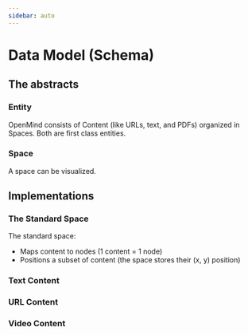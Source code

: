 ```yaml
---
sidebar: auto
---
```


# Data Model (Schema)

## The abstracts

### Entity

OpenMind consists of Content (like URLs, text, and PDFs) organized in Spaces. Both are first class entities.

<SchemaExample v-bind:schema="schema.GenericEntitySchema" v-bind:example="example.GenericEntityExample" />

### Space

A space can be visualized.

<SchemaExample v-bind:schema="schema.GenericSpaceSchema" v-bind:example="example.GenericEntityExample" />

## Implementations

### The Standard Space

The standard space:

* Maps content to nodes (1 content = 1 node)
* Positions a subset of content (the space stores their (x, y) position)

<SchemaExample v-bind:schema="schema.StandardSpaceSchema" v-bind:example="example.StandardSpaceSchema" />

### Text Content

<SchemaExample v-bind:schema="schema.TextSchema" v-bind:example="example.TextSchema" />

### URL Content

<SchemaExample v-bind:schema="schema.URLSchema" v-bind:example="example.URLSchema" />

### Video Content

<SchemaExample v-bind:schema="schema.VideoYouTubeSchema" v-bind:example="example.VideoYouTubeSchema" />

<script>

// Schemas
import GenericEntitySchema from '../../../code-samples/GenericEntity.schema.json';

import GenericSpaceSchema from '../../../code-samples/GenericSpace.schema.json';
import StandardSpaceSchema from '../../../code-samples/StandardSpace.schema.json';

import TextSchema from '../../../code-samples/Text.schema.json';
import URLSchema from '../../../code-samples/URL.schema.json';
import VideoYouTubeSchema from '../../../code-samples/VideoYouTube.schema.json';

// Examples
import GenericEntityExample from '../../../code-samples/GenericEntity.example.json';

import SchemaExample from './SchemaExample';

export default {
  data () {
    return {
      schema: {
        GenericEntitySchema,
        GenericSpaceSchema,
        StandardSpaceSchema,
        TextSchema,
        URLSchema,
        VideoYouTubeSchema,
      },
      example: {
        GenericEntityExample,
      }
    }
  },
  components: {
    SchemaExample,
  }
}
</script>